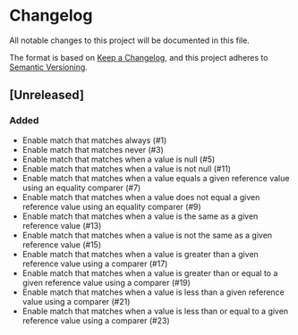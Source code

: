 # Changelog
All notable changes to this project will be documented in this file.

The format is based on [Keep a Changelog](https://keepachangelog.com/en/1.0.0/),
and this project adheres to [Semantic Versioning](https://semver.org/spec/v2.0.0.html).

## [Unreleased]
### Added
- Enable match that matches always (#1)
- Enable match that matches never (#3)
- Enable match that matches when a value is null (#5)
- Enable match that matches when a value is not null (#11)
- Enable match that matches when a value equals a given reference value using an equality comparer (#7)
- Enable match that matches when a value does not equal a given reference value using an equality comparer (#9)
- Enable match that matches when a value is the same as a given reference value (#13)
- Enable match that matches when a value is not the same as a given reference value (#15)
- Enable match that matches when a value is greater than a given reference value using a comparer (#17)
- Enable match that matches when a value is greater than or equal to a given reference value using a comparer (#19)
- Enable match that matches when a value is less than a given reference value using a comparer (#21)
- Enable match that matches when a value is less than or equal to a given reference value using a comparer (#23)
